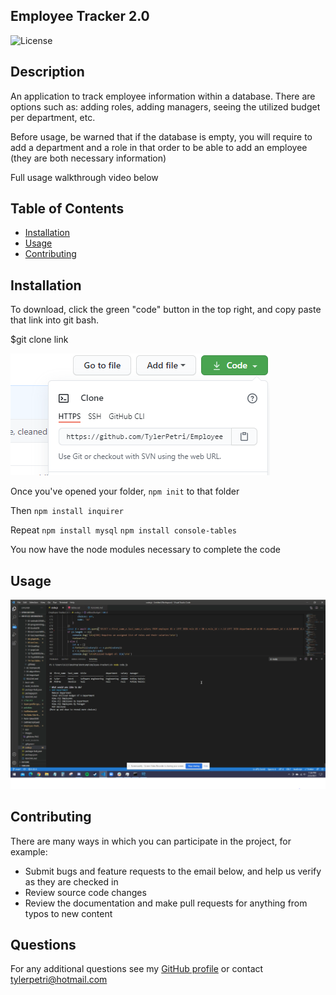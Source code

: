 ## Employee Tracker 2.0

![License](https://img.shields.io/badge/License-MIT-green.svg)

## Description

An application to track employee information within a database. There are options such as: adding roles, adding managers, seeing the utilized budget per department, etc.

Before usage, be warned that if the database is empty, you will require to add a department and a role in that order to be able to add an employee (they are both necessary information)

Full usage walkthrough video below

## Table of Contents

- [Installation](#Installation)
- [Usage](#Usage)
- [Contributing](#Contributing)

## Installation

To download, click the green "code" button in the top right, and copy paste that link into git bash.


$git clone link

![clone](images/gitclone.PNG)

Once you've opened your folder, `npm init` to that folder

Then `npm install inquirer`

Repeat `npm install mysql` `npm install console-tables`

You now have the node modules necessary to complete the code

## Usage

[![Instructional video link](images/youtubeLink.PNG)](https://www.youtube.com/watch?v=VTN-o95zSMI&feature=youtu.be)


## Contributing

There are many ways in which you can participate in the project, for example: 
* Submit bugs and feature requests to the email below, and help us verify as they are checked in 
* Review source code changes
* Review the documentation and make pull requests for anything from typos to new content

## Questions

For any additional questions see my [GitHub profile](http://github.com/tylerpetri) or contact tylerpetri@hotmail.com